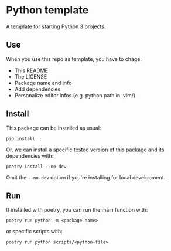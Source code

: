 # Python template

A template for starting Python 3 projects.

## Use

When you use this repo as template, you have to chage:

- This README
- The LICENSE
- Package name and info
- Add dependencies
- Personalize editor infos (e.g. python path in .vim/)


## Install
This package can be installed as usual:

    pip install .

Or, we can install a specific tested version of this package and its dependencies with:

    poetry install --no-dev

Omit the `--no-dev` option if you're installing for local development.

## Run
If installed with poetry, you can run the main function with:

    poetry run python -m <package-name>

or specific scripts with:

    poetry run python scripts/<python-file>
